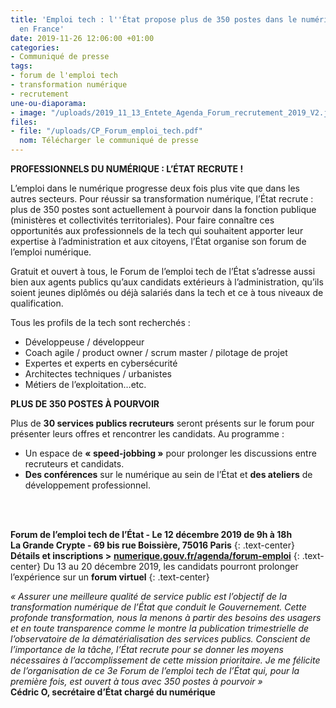 ```yaml
---
title: 'Emploi tech : l''État propose plus de 350 postes dans le numérique partout
  en France'
date: 2019-11-26 12:06:00 +01:00
categories:
- Communiqué de presse
tags:
- forum de l'emploi tech
- transformation numérique
- recrutement
une-ou-diaporama:
- image: "/uploads/2019_11_13_Entete_Agenda_Forum_recrutement_2019_V2.jpg"
files:
- file: "/uploads/CP_Forum_emploi_tech.pdf"
  nom: Télécharger le communiqué de presse
---
```


**PROFESSIONNELS DU NUMÉRIQUE : L’ÉTAT RECRUTE !**

L’emploi dans le numérique progresse deux fois plus vite que dans les autres secteurs. Pour réussir sa transformation numérique, l’État recrute : plus de 350 postes sont actuellement à pourvoir dans la fonction publique (ministères et collectivités territoriales). Pour faire connaître ces opportunités aux professionnels de la tech qui souhaitent apporter leur expertise à l’administration et aux citoyens, l’État organise son forum de l’emploi numérique.

Gratuit et ouvert à tous, le Forum de l’emploi tech de l’État s’adresse aussi bien aux agents publics qu’aux candidats extérieurs à l’administration, qu’ils soient jeunes diplômés ou déjà salariés dans la tech et ce à tous niveaux de qualification.

Tous les profils de la tech sont recherchés :

* Développeuse / développeur
* Coach agile / product owner / scrum master / pilotage de projet
* Expertes et experts en cybersécurité
* Architectes techniques / urbanistes
* Métiers de l’exploitation…etc.
  <br>

**PLUS DE 350 POSTES À POURVOIR**

Plus de **30 services publics recruteurs** seront présents sur le forum pour présenter leurs offres et rencontrer les candidats. Au programme :

* Un espace de **« speed-jobbing »** pour prolonger les discussions entre recruteurs et candidats.
* **Des conférences** sur le numérique au sein de l’État et **des ateliers** de développement professionnel.
<br>
<br>



**Forum de l’emploi tech de l’État - Le 12 décembre 2019 de 9h à 18h** <br> **La Grande Crypte - 69 bis rue Boissière, 75016 Paris**
{: .text-center}
**Détails et inscriptions >** **[numerique.gouv.fr/agenda/forum-emploi](https://www.numerique.gouv.fr/agenda/forum-emploi-tech-etat/)**
{: .text-center}
Du 13 au 20 décembre 2019, les candidats pourront prolonger l’expérience sur un **forum virtuel**
{: .text-center}
<br>

*« Assurer une meilleure qualité de service public est l’objectif de la transformation numérique de l’État que conduit le Gouvernement. Cette profonde transformation, nous la menons à partir des besoins des usagers et en toute transparence comme le montre la publication trimestrielle de l’observatoire de la dématérialisation des services publics. Conscient de l’importance de la tâche, l’État recrute pour se donner les moyens nécessaires à l’accomplissement de cette mission prioritaire. Je me félicite de l’organisation de ce 3e Forum de l’emploi tech de l’État qui, pour la première fois, est ouvert à tous avec 350 postes à pourvoir »* 
<br> **Cédric O, secrétaire d’État chargé du numérique**